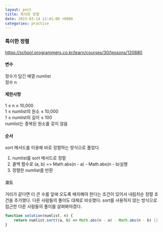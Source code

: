 ```yaml
---
layout: post
title: 특이한 정렬
date: 2023-03-14 11:41:00 +0900
categories: practice
---
```

### 특이한 정렬    
https://school.programmers.co.kr/learn/courses/30/lessons/120880    
    
#### 변수    
정수가 담긴 배열 numlist    
정수 n    
    
#### 제한사항    
1 ≤ n ≤ 10,000    
1 ≤ numlist의 원소 ≤ 10,000    
1 ≤ numlist의 길이 ≤ 100    
numlist는 중복된 원소를 갖지 않음    
    
#### 순서    
sort 메서드를 이용해 바로 정렬하는 방식으로 풀었다.    
1. numlist를 sort 메서드로 정렬    
2. 콜백 함수로 (a, b) => Math.abs(n - a) - Math.abs(n - b)실행    
3. 정렬한 numlist를 반환    
    
#### 코드    
거리가 같다면 더 큰 수를 앞에 오도록 배치해야 한다는 조건이 있어서 내림차순 정렬 조건을 추가했다. 다른 사람들의 풀이도 대체로 비슷했다. sort를 사용하지 않는 방식으로 접근한 다른 사람들의 풀이를 살펴봐야겠다.    
```JavaScript
function solution(numlist, n) {
    return numlist.sort((a, b) => Math.abs(n - a) - Math.abs(n - b) || b - a);
}
```
